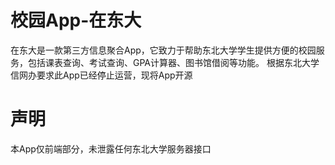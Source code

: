# 校园App-在东大

在东大是一款第三方信息聚合App，它致力于帮助东北大学学生提供方便的校园服务，包括课表查询、考试查询、GPA计算器、图书馆借阅等功能。
根据东北大学信网办要求此App已经停止运营，现将App开源

# 声明
本App仅前端部分，未泄露任何东北大学服务器接口



